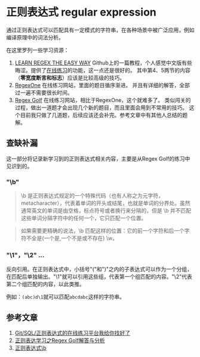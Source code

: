 # 正则表达式 regular expression

通过正则表达式可以匹配具有一定模式的字符串，在各种场景中被广泛应用，例如编译原理中的词法分析。

在这里罗列一些学习资源：
1. [LEARN REGEX THE EASY WAY](https://github.com/ziishaned/learn-regex/blob/master/translations/README-cn.md)
Github上的一篇教程，个人感觉中文版有些晦涩。提供了[在线练习](https://regex101.com/r/1paXsy/1)的功能，这一点还是很好的。
其中第4、5两节的内容（**零宽度断言和标志**）应该是比较高级的技巧。
2. [RegexOne](https://regexone.com/) 在线练习网站，里面的题目循序渐进。
并且有详细的解答，全部过一遍不需要很长时间。
3. [Regex Golf](https://alf.nu/RegexGolf) 在线练习网站，相比于RegexOne，这个就难多了。
类似闯关的过程，做出一道题才会出现几个新的题目，而且里面会用到不常用的技巧。
这个目前我只做了几道题，后续应该还会补完。参考文章中有其他人总结的题解。

## 查缺补漏

这一部分将记录新学习到的正则表达式相关内容，主要是从Regex Golf的练习中见识到的。

### "\b"

> \b 是正则表达式规定的一个特殊代码（也有人称之为元字符，metacharacter），代表着单词的开头或结尾，也就是单词的分界处。虽然通常英文的单词是由空格，标点符号或者换行来分隔的，但是 \b 并不匹配这些单词分隔字符中的任何一个，它只匹配一个位置。

> 如果需要更精确的说法，\b 匹配这样的位置：它的前一个字符和后一个字符不全是(一个是,一个不是或不存在) \w。

### "\1"，"\2" ...

反向引用。在正则表达式中，小括号"("和")"之内的子表达式可以作为一个分组，在匹配后单独输出。"\1"就可以引用这些组，代表第一个组匹配的内容。"\2"代表第二个组匹配的内容，以此类推。

例如：`(abc)d\1`就可以匹配`abcdabc`这样的字符串。


## 参考文章
1. [Git/SQL/正则表达式的在线练习平台我给你找好了](https://zhuanlan.zhihu.com/p/107756607)
2. [正则表达学习之Regex Golf解答与分析](https://my.oschina.net/u/3418229/blog/885817)
3. [正则表达式\b](https://www.cnblogs.com/litmmp/p/4925374.html)
